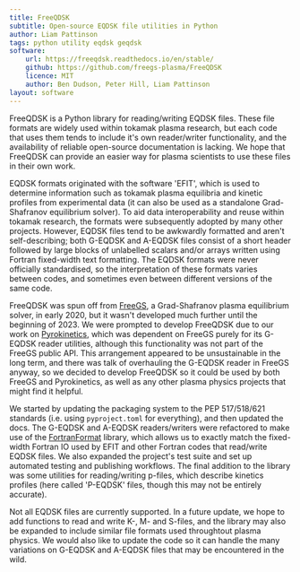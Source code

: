 ```yaml
---
title: FreeQDSK
subtitle: Open-source EQDSK file utilities in Python
author: Liam Pattinson
tags: python utility eqdsk geqdsk
software:
    url: https://freeqdsk.readthedocs.io/en/stable/
    github: https://github.com/freegs-plasma/FreeQDSK
    licence: MIT
    author: Ben Dudson, Peter Hill, Liam Pattinson
layout: software
---
```


FreeQDSK is a Python library for reading/writing EQDSK files. These file formats are
widely used within tokamak plasma research, but each code that uses them tends to
include it's own reader/writer functionality, and the availability of reliable
open-source documentation is lacking. We hope that FreeQDSK can provide an easier way
for plasma scientists to use these files in their own work.

EQDSK formats originated with the software 'EFIT', which is used to determine
information such as tokamak plasma equilibria and kinetic profiles from experimental
data (it can also be used as a standalone Grad-Shafranov equilibrium solver).
To aid data interoperability and reuse within tokamak research, the formats were
subsequently adopted by many other projects. However, EQDSK files tend to be awkwardly
formatted and aren't self-describing; both G-EQDSK and A-EQDSK files consist of a
short header followed by large blocks of unlabelled scalars and/or arrays written using
Fortran fixed-width text formatting. The EQDSK formats were never officially
standardised, so the interpretation of these formats varies between codes, and sometimes
even between different versions of the same code.

FreeQDSK was spun off from [FreeGS][FreeGS], a Grad-Shafranov plasma equilibrium solver,
in early 2020, but it wasn't developed much further until the beginning of 2023. We
were prompted to develop FreeQDSK due to our work on [Pyrokinetics][pyro], which was
dependent on FreeGS purely for its G-EQDSK reader utilities, although this
functionality was not part of the FreeGS public API. This arrangement appeared to be
unsustainable in the long term, and there was talk of overhauling the G-EQDSK reader in
FreeGS anyway, so we decided to develop FreeQDSK so it could be used by both FreeGS and
Pyrokinetics, as well as any other plasma physics projects that might find it helpful.

We started by updating the packaging system to the PEP 517/518/621 standards (i.e.
using `pyproject.toml` for everything), and then updated the docs. The G-EQDSK and
A-EQDSK readers/writers were refactored to make use of the [FortranFormat][FF] library,
which allows us to exactly match the fixed-width Fortran IO used by EFIT and other
Fortran codes that read/write EQDSK files. We also expanded the project's test suite and 
set up automated testing and publishing workflows. The final addition to the library was
some utilities for reading/writing p-files, which describe kinetics profiles (here
called 'P-EQDSK' files, though this may not be entirely accurate).

Not all EQDSK files are currently supported. In a future update, we hope to add
functions to read and write K-, M- and S-files, and the library may also be expanded
to include similar file formats used throughtout plasma physics. We would also like to
update the code so it can handle the many variations on G-EQDSK and A-EQDSK files that
may be encountered in the wild.

[FreeGS]: https://github.com/freegs-plasma/freegs
[FF]: https://pypi.org/project/fortranformat/
[pyro]: /2022/07/04/pyrokinetics.html
